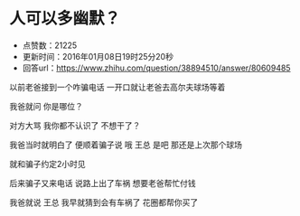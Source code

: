# 人可以多幽默？
- 点赞数：21225
- 更新时间：2016年01月08日19时25分20秒
- 回答url：https://www.zhihu.com/question/38894510/answer/80609485
<body>
 <p data-pid="IHQYWe0Z">以前老爸接到一个咋骗电话 一开口就让老爸去高尔夫球场等着</p>
 <p data-pid="0u0Ll6-P">我爸就问 你是哪位？</p>
 <p data-pid="zkc3i5Fg">对方大骂 我你都不认识了 不想干了？</p>
 <p data-pid="p0ghLfN-">我爸当时就明白了 便顺着骗子说 哦 王总 是吧 那还是上次那个球场</p>
 <p data-pid="9q-GoWYF">就和骗子约定2小时见</p>
 <p data-pid="NCndexX9">后来骗子又来电话 说路上出了车祸 想要老爸帮忙付钱</p>
 <p data-pid="nyAlvW31">我爸就说 王总 我早就猜到会有车祸了 花圈都帮你买了</p>
</body>